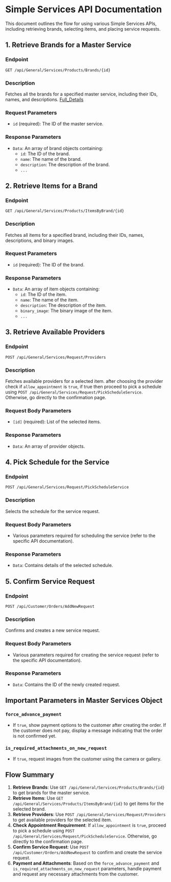 # Simple Services API Documentation

This document outlines the flow for using various Simple Services APIs, including retrieving brands, selecting items, and placing service requests.

## 1. Retrieve Brands for a Master Service

### Endpoint
`GET /api/General/Services/Products/Brands/{id}`

### Description
Fetches all the brands for a specified master service, including their IDs, names, and descriptions. [Full_Details](docs/general/SimpleServices/Brands.md)

### Request Parameters
- `id` (required): The ID of the master service.

### Response Parameters
- `Data`: An array of brand objects containing:
  - `id`: The ID of the brand.
  - `name`: The name of the brand.
  - `description`: The description of the brand.
  - `...`

## 2. Retrieve Items for a Brand

### Endpoint
`GET /api/General/Services/Products/ItemsByBrand/{id}`

### Description
Fetches all items for a specified brand, including their IDs, names, descriptions, and binary images.

### Request Parameters
- `id` (required): The ID of the brand.

### Response Parameters
- `Data`: An array of item objects containing:
  - `id`: The ID of the item.
  - `name`: The name of the item.
  - `description`: The description of the item.
  - `binary_image`: The binary image of the item.
  - `...`

## 3. Retrieve Available Providers

### Endpoint
`POST /api/General/Services/Request/Providers`

### Description
Fetches available providers for a selected item. after choosing the provider check if `allow_appointment` is `true`, if true then proceed to pick a schedule using `POST /api/General/Services/Request/PickScheduleService`. Otherwise, go directly to the confirmation page.

### Request Body Parameters
- `[id]` (required): List of the selected items.

### Response Parameters
- `Data`: An array of provider objects.

## 4. Pick Schedule for the Service

### Endpoint
`POST /api/General/Services/Request/PickScheduleService`

### Description
Selects the schedule for the service request.

### Request Body Parameters
- Various parameters required for scheduling the service (refer to the specific API documentation).

### Response Parameters
- `Data`: Contains details of the selected schedule.

## 5. Confirm Service Request

### Endpoint
`POST /api/Customer/Orders/AddNewRequest`

### Description
Confirms and creates a new service request.

### Request Body Parameters
- Various parameters required for creating the service request (refer to the specific API documentation).

### Response Parameters
- `Data`: Contains the ID of the newly created request.

## Important Parameters in Master Services Object

### `force_advance_payment`
- If `true`, show payment options to the customer after creating the order. If the customer does not pay, display a message indicating that the order is not confirmed yet.

### `is_required_attachments_on_new_request`
- If `true`, request images from the customer using the camera or gallery.

## Flow Summary

1. **Retrieve Brands**: Use `GET /api/General/Services/Products/Brands/{id}` to get brands for the master service.
2. **Retrieve Items**: Use `GET /api/General/Services/Products/ItemsByBrand/{id}` to get items for the selected brand.
3. **Retrieve Providers**: Use `POST /api/General/Services/Request/Providers` to get available providers for the selected item.
4. **Check Appointment Requirement**: If `allow_appointment` is `true`, proceed to pick a schedule using `POST /api/General/Services/Request/PickScheduleService`. Otherwise, go directly to the confirmation page.
5. **Confirm Service Request**: Use `POST /api/Customer/Orders/AddNewRequest` to confirm and create the service request.
6. **Payment and Attachments**: Based on the `force_advance_payment` and `is_required_attachments_on_new_request` parameters, handle payment and request any necessary attachments from the customer.
